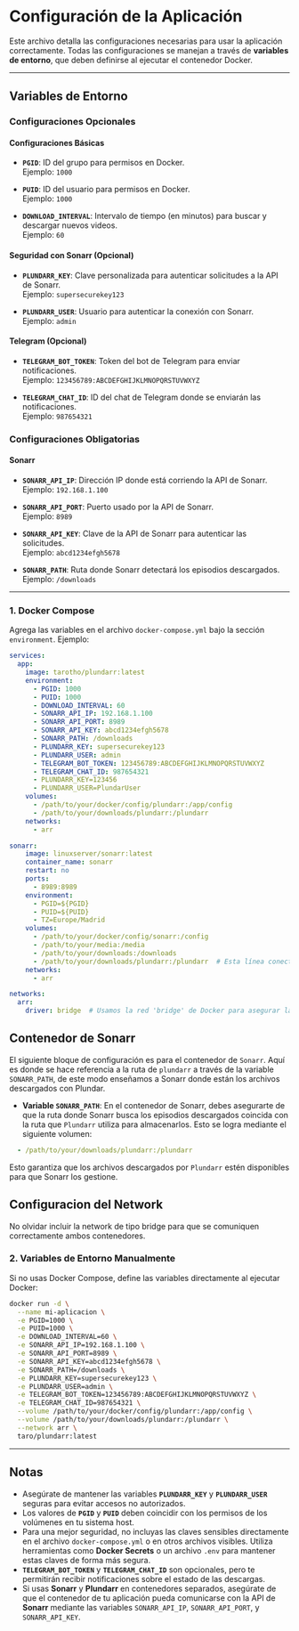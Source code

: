 # **Configuración de la Aplicación**

Este archivo detalla las configuraciones necesarias para usar la aplicación correctamente. Todas las configuraciones se manejan a través de **variables de entorno**, que deben definirse al ejecutar el contenedor Docker.

---

## **Variables de Entorno**

### **Configuraciones Opcionales**

#### **Configuraciones Básicas**

- **`PGID`**: ID del grupo para permisos en Docker.  
  Ejemplo: `1000`

- **`PUID`**: ID del usuario para permisos en Docker.  
  Ejemplo: `1000`

- **`DOWNLOAD_INTERVAL`**: Intervalo de tiempo (en minutos) para buscar y descargar nuevos videos.  
  Ejemplo: `60`

#### **Seguridad con Sonarr (Opcional)**

- **`PLUNDARR_KEY`**: Clave personalizada para autenticar solicitudes a la API de Sonarr.  
  Ejemplo: `supersecurekey123`

- **`PLUNDARR_USER`**: Usuario para autenticar la conexión con Sonarr.  
  Ejemplo: `admin`

#### **Telegram (Opcional)**

- **`TELEGRAM_BOT_TOKEN`**: Token del bot de Telegram para enviar notificaciones.  
  Ejemplo: `123456789:ABCDEFGHIJKLMNOPQRSTUVWXYZ`

- **`TELEGRAM_CHAT_ID`**: ID del chat de Telegram donde se enviarán las notificaciones.  
  Ejemplo: `987654321`

### **Configuraciones Obligatorias**

#### **Sonarr**

- **`SONARR_API_IP`**: Dirección IP donde está corriendo la API de Sonarr.  
  Ejemplo: `192.168.1.100`

- **`SONARR_API_PORT`**: Puerto usado por la API de Sonarr.  
  Ejemplo: `8989`

- **`SONARR_API_KEY`**: Clave de la API de Sonarr para autenticar las solicitudes.  
  Ejemplo: `abcd1234efgh5678`

- **`SONARR_PATH`**: Ruta donde Sonarr detectará los episodios descargados.  
  Ejemplo: `/downloads`

---

### 1. **Docker Compose**  
Agrega las variables en el archivo `docker-compose.yml` bajo la sección `environment`. Ejemplo:

```yaml
services:
  app:
    image: tarotho/plundarr:latest
    environment:
      - PGID: 1000
      - PUID: 1000
      - DOWNLOAD_INTERVAL: 60
      - SONARR_API_IP: 192.168.1.100
      - SONARR_API_PORT: 8989
      - SONARR_API_KEY: abcd1234efgh5678
      - SONARR_PATH: /downloads
      - PLUNDARR_KEY: supersecurekey123
      - PLUNDARR_USER: admin
      - TELEGRAM_BOT_TOKEN: 123456789:ABCDEFGHIJKLMNOPQRSTUVWXYZ
      - TELEGRAM_CHAT_ID: 987654321
      - PLUNDARR_KEY=123456
      - PLUNDARR_USER=PlundarUser
    volumes:
      - /path/to/your/docker/config/plundarr:/app/config
      - /path/to/your/downloads/plundarr:/plundarr
    networks:
      - arr

sonarr:
    image: linuxserver/sonarr:latest
    container_name: sonarr
    restart: no
    ports:
      - 8989:8989
    environment:
      - PGID=${PGID}
      - PUID=${PUID}
      - TZ=Europe/Madrid
    volumes:
      - /path/to/your/docker/config/sonarr:/config
      - /path/to/your/media:/media
      - /path/to/your/downloads:/downloads
      - /path/to/your/downloads/plundarr:/plundarr  # Esta línea conecta la carpeta de Plundarr con Sonarr
    networks:
      - arr

networks:
  arr:
    driver: bridge  # Usamos la red 'bridge' de Docker para asegurar la comunicación entre contenedores
```
## Contenedor de Sonarr

El siguiente bloque de configuración es para el contenedor de `Sonarr`. Aquí es donde se hace referencia a la ruta de `plundarr` a través de la variable `SONARR_PATH`, de este modo enseñamos a Sonarr donde están los archivos descargados con Plundar.

- **Variable `SONARR_PATH`**: En el contenedor de Sonarr, debes asegurarte de que la ruta donde Sonarr busca los episodios descargados coincida con la ruta que `Plundarr` utiliza para almacenarlos. Esto se logra mediante el siguiente volumen:
```yaml
  - /path/to/your/downloads/plundarr:/plundarr
```
  Esto garantiza que los archivos descargados por `Plundarr` estén disponibles para que Sonarr los gestione.

## Configuracion del Network

No olvidar incluir la network de tipo bridge para que se comuniquen correctamente ambos contenedores.


### 2. **Variables de Entorno Manualmente**  
Si no usas Docker Compose, define las variables directamente al ejecutar Docker:

```bash
docker run -d \
  --name mi-aplicacion \
  -e PGID=1000 \
  -e PUID=1000 \
  -e DOWNLOAD_INTERVAL=60 \
  -e SONARR_API_IP=192.168.1.100 \
  -e SONARR_API_PORT=8989 \
  -e SONARR_API_KEY=abcd1234efgh5678 \
  -e SONARR_PATH=/downloads \
  -e PLUNDARR_KEY=supersecurekey123 \
  -e PLUNDARR_USER=admin \
  -e TELEGRAM_BOT_TOKEN=123456789:ABCDEFGHIJKLMNOPQRSTUVWXYZ \
  -e TELEGRAM_CHAT_ID=987654321 \
  --volume /path/to/your/docker/config/plundarr:/app/config \
  --volume /path/to/your/downloads/plundarr:/plundarr \
  --network arr \
  taro/plundarr:latest
```

---

## **Notas**

- Asegúrate de mantener las variables **`PLUNDARR_KEY`** y **`PLUNDARR_USER`** seguras para evitar accesos no autorizados.
- Los valores de **`PGID`** y **`PUID`** deben coincidir con los permisos de los volúmenes en tu sistema host.
- Para una mejor seguridad, no incluyas las claves sensibles directamente en el archivo `docker-compose.yml` o en otros archivos visibles. Utiliza herramientas como **Docker Secrets** o un archivo `.env` para mantener estas claves de forma más segura.
- **`TELEGRAM_BOT_TOKEN`** y **`TELEGRAM_CHAT_ID`** son opcionales, pero te permitirán recibir notificaciones sobre el estado de las descargas.
- Si usas **Sonarr** y **Plundarr** en contenedores separados, asegúrate de que el contenedor de tu aplicación pueda comunicarse con la API de **Sonarr** mediante las variables `SONARR_API_IP`, `SONARR_API_PORT`, y `SONARR_API_KEY`.

